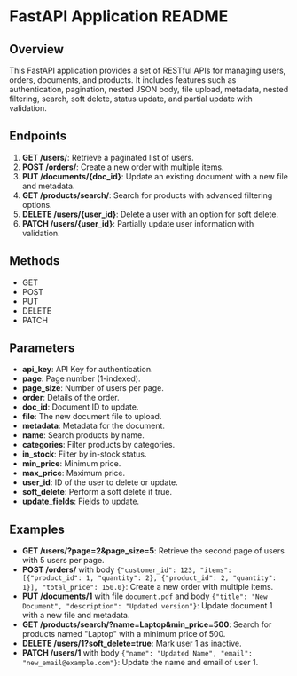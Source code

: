 # FastAPI Application README

## Overview

This FastAPI application provides a set of RESTful APIs for managing users, orders, documents, and products. It includes features such as authentication, pagination, nested JSON body, file upload, metadata, nested filtering, search, soft delete, status update, and partial update with validation.

## Endpoints

1. **GET /users/**: Retrieve a paginated list of users.
2. **POST /orders/**: Create a new order with multiple items.
3. **PUT /documents/{doc_id}**: Update an existing document with a new file and metadata.
4. **GET /products/search/**: Search for products with advanced filtering options.
5. **DELETE /users/{user_id}**: Delete a user with an option for soft delete.
6. **PATCH /users/{user_id}**: Partially update user information with validation.

## Methods

- GET
- POST
- PUT
- DELETE
- PATCH

## Parameters

- **api_key**: API Key for authentication.
- **page**: Page number (1-indexed).
- **page_size**: Number of users per page.
- **order**: Details of the order.
- **doc_id**: Document ID to update.
- **file**: The new document file to upload.
- **metadata**: Metadata for the document.
- **name**: Search products by name.
- **categories**: Filter products by categories.
- **in_stock**: Filter by in-stock status.
- **min_price**: Minimum price.
- **max_price**: Maximum price.
- **user_id**: ID of the user to delete or update.
- **soft_delete**: Perform a soft delete if true.
- **update_fields**: Fields to update.

## Examples

- **GET /users/?page=2&page_size=5**: Retrieve the second page of users with 5 users per page.
- **POST /orders/** with body `{"customer_id": 123, "items": [{"product_id": 1, "quantity": 2}, {"product_id": 2, "quantity": 1}], "total_price": 150.0}`: Create a new order with multiple items.
- **PUT /documents/1** with file `document.pdf` and body `{"title": "New Document", "description": "Updated version"}`: Update document 1 with a new file and metadata.
- **GET /products/search/?name=Laptop&min_price=500**: Search for products named "Laptop" with a minimum price of 500.
- **DELETE /users/1?soft_delete=true**: Mark user 1 as inactive.
- **PATCH /users/1** with body `{"name": "Updated Name", "email": "new_email@example.com"}`: Update the name and email of user 1.